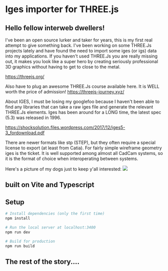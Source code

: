 # Iges importer for THREE.js

## Hello fellow interweb dwellers!

I've been an open source lurker and taker for years, this is my first real attempt to give something back.  I've been working on some THREE.Js projects lately and have found the need to import some iges (or igs) data into my applications.  If you haven't used THREE.Js you are really missing out, it makes you look like a super hero by creating seriously professional 3D graphics without having to get to close to the metal.

https://threejs.org/

Also have to plug an awesome THREE.Js course available here.  It is WELL worth the price of admission!
https://threejs-journey.xyz/

About IGES, I must be losing my googlefoo because I haven't been able to find any libraries that can take a raw iges file and generate the relevant THREE.Js elements.  Iges has been around for a LONG time, the latest spec (5.3) was released in 1996.

https://shocksolution.files.wordpress.com/2017/12/iges5-3_fordownload.pdf

There are newer formats like stp (STEP), but they often require a special license to export (at least from Catia).  For fairly simple wireframe geometry iges is the ticket.  It is well supported among almost all CadCam systems, so it is the format of choice when interoperating between systems.

Here's a picture of my dogs just to keep y'all interested:
![](https://lh3.googleusercontent.com/K9qUpP65-bqOZCJS4MGsAaHkU9YPvkWNvK3Ed02Vz7N6gKQ001xlaVJVRN3B5ZxhSLYMtlve-oolKaf6jA3pN_OxKU6KktRq9EaDPzw4RnRcw8cy5TYjHFTz77iqHt8oFQz1iyhyRtnWtIgDxiW2Wrx3i5yTGOnekHfStjAgpBVQ1ZbcC3N4sxk7msRw8EAmalDe6SyI6XF6XH0Tuqi48aX9mL5GvgYZR_ifpEgIFGtz0hHO5L_yHY24Yz_PMeybkzyiU6o6fdpq9Uf2p8VOPutaZfJ0tupMB8uD7sMsaVMU6COQGWTScEBDI2igo7TqNbhQWR30w4DRlhIcs7__xtB3OYFu1eeKeA8qXrDQBQSPTdaMdFGh-eUNK7jsoJ1AZzlhkjIMMEgCmJT-bu7TqZJzD6zsM5hyYSTS27W3jzHgKXOyGt6H64ACOyOLcmPPRcVVyj1etK-mcWkLUXdnjbP2CJpeJ2Ds7G3iJv0cI5dC6D_xXOtEmeVuUuznJUDtG7ZGQpqB8a9I31aKT2X1EaJgxBXlP43rYAPZ8i3VkJSXjw12fa82BFoa3oYs5oG8H-brzuRt5qFVLGhOqVOXUK1GP_-tDy8vPf6_mgAMTzqE-ZVZM0iBMo6JAxxm_NXCY_t5zhO2qCqup2Og-O3DuCPIG1Y37FvLfmfUtvtBId2LgTLyegGOvB6sUPPp-0MLDhVDM2_7aSc1oJjKUsoNyss4=w2279-h1283-no?authuser=0)

## built on Vite and Typescript

## Setup

```bash
# Install dependencies (only the first time)
npm install

# Run the local server at localhost:3400
npm run dev

# Build for production
npm run build
```

## The rest of the story....
